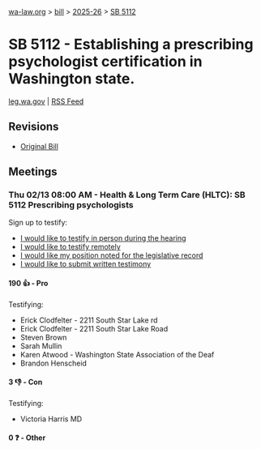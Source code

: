 [wa-law.org](/) > [bill](/bill/) > [2025-26](/bill/2025-26/) > [SB 5112](/bill/2025-26/sb/5112/)

# SB 5112 - Establishing a prescribing psychologist certification in Washington state.
[leg.wa.gov](https://app.leg.wa.gov/billsummary?BillNumber=5112&Year=2025&Initiative=false) | [RSS Feed](./rss.xml)

## Revisions
* [Original Bill](1/)

## Meetings
### Thu 02/13 08:00 AM - Health & Long Term Care (HLTC): SB 5112 Prescribing psychologists
Sign up to testify:
* [I would like to testify in person during the hearing](https://app.leg.wa.gov/csi/Testifier/Add?chamber=House&mId=32790&aId=163571&caId=25690&tId=1)
* [I would like to testify remotely](https://app.leg.wa.gov/csi/Testifier/Add?chamber=House&mId=32790&aId=163571&caId=25690&tId=2)
* [I would like my position noted for the legislative record](https://app.leg.wa.gov/csi/Testifier/Add?chamber=House&mId=32790&aId=163571&caId=25690&tId=3)
* [I would like to submit written testimony](https://app.leg.wa.gov/csi/Testifier/Add?chamber=House&mId=32790&aId=163571&caId=25690&tId=4)

#### 190 👍 - Pro
Testifying:
* Erick Clodfelter - 2211 South Star Lake rd
* Erick Clodfelter - 2211 South Star Lake Road
* Steven Brown
* Sarah Mullin
* Karen Atwood - Washington State Association of the Deaf
* Brandon Henscheid

#### 3 👎 - Con
Testifying:
* Victoria Harris MD

#### 0 ❓ - Other
